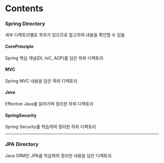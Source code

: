 # Contents 

### Spring Directory
세부 디렉토리별로 목차가 있으므로 참고하여 내용을 확인할 수 있음

#### CorePrinciple
Spring 핵심 개념(DI, IoC, AOP)를 담은 하위 디렉토리

#### MVC
Spring MVC 내용을 담은 하위 디렉토리

#### Java
Effective Java를 읽어가며 정리한 하위 디렉토리

#### SpringSecurity
Spring Security를 학습하여 정리한 하위 디렉토리

***

### JPA Directory
Java ORM인 JPA를 학습하여 정리한 내용을 담은 디렉토리





